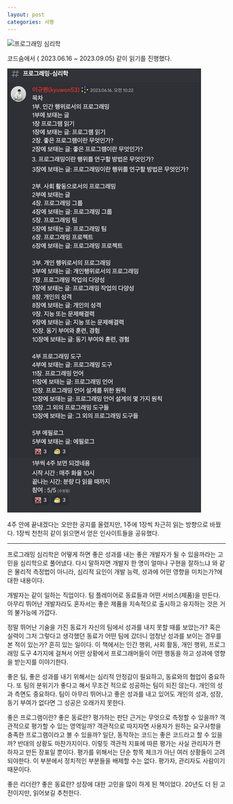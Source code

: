 ```yaml
---
layout: post
categories: 서평
---
```


![프로그래밍 심리학](https://image.yes24.com/momo/TopCate306/MidCate007/30569639.jpg)

코드숨에서 ( 2023.06.16 ~ 2023.09.05) 같이 읽기를 진행했다. 
     
![같이 읽기 캡쳐](<../assets/img/프로그래밍 심리학 같이 읽기.png>)

4주 안에 끝내겠다는 오만한 공지를 올렸지만, 1주에 1장씩 차근히 읽는 방향으로 바꿨다. 1장씩 천천히 같이 읽으면서 얻은 인사이트들을 공유했다.

*** 

프로그래밍 심리학은 어떻게 하면 좋은 성과를 내는 좋은 개발자가 될 수 있을까라는 고민을 심리학으로 풀어냈다. 다시 말하자면 개발자 한 명이 얼마나 구현을 잘하느냐 와 같은 물리적 측정법이 아니라, 심리적 요인이 개발 능력, 성과에 어떤 영향을 미치는가?에 대한 내용이다.

개발자는 같이 일하는 직업이다. 팀 플레이어로 동료들과 어떤 서비스(제품)을 만든다. 아무리 뛰어난 개발자라도 혼자서는 좋은 제품을 지속적으로 출시하고 유지하는 것은 거의 불가능에 가깝다.

정말 뛰어난 기술을 가진 동료가 자신의 팀에서 성과를 내지 못할 때를 보았는가? 혹은 실력이 그저 그렇다고 생각했던 동료가 어떤 팀에 갔더니 엄청난 성과를 보이는 경우를 본 적이 있는가? 흔히 있는 일이다. 이 책에서는 인간 행위, 사회 활동, 개인 행위, 프로그래밍 도구 4가지에 걸쳐서 어떤 상황에서 프로그래머들이 어떤 행동을 하고 성과에 영향을 받는지를 이야기한다.

좋은 팀, 좋은 성과를 내기 위해서는 심리적 안정감이 필요하고, 동료와의 협업이 중요하다. 또 팀의 분위기가 좋다고 해서 무조건 적으로 성공하는 팀이 되진 않는다. 개인의 성과 측면도 중요하다. 팀이 아무리 뛰어나고 좋은 성과를 내고 있어도 개인의 성과, 성장, 동기 부여가 없다면 그 성공은 오래가지 못한다.

좋은 프로그램이란? 좋은 동료란? 평가하는 판단 근거는 무엇으로 측정할 수 있을까? 객관적으로 평가할 수 있는 영역일까? 객관적으로 따지자면 사용자가 원하는 요구사항을 충족한 프로그램이라고 볼 수 있을까? 일단, 동작하는 코드는 좋은 코드라고 할 수 있을까? 반대의 상황도 마찬가지이다. 이렇듯 객관적 지표에 따른 평가는 사실 관리자가 편하자고 만든 장표일 뿐이다. 평가를 위해서는 단순 항목 체크가 아닌 여러 상황들이 고려되야한다. 이 부분에서 정치적인 부분들을 배제할 수는 없다. 평가자, 관리자도 사람이기 때문이다.

좋은 리더란? 좋은 동료란? 성장에 대한 고민을 많이 하게 된 책이었다. 20년도 더 된 고전이지만, 읽어보길 추천한다. 


